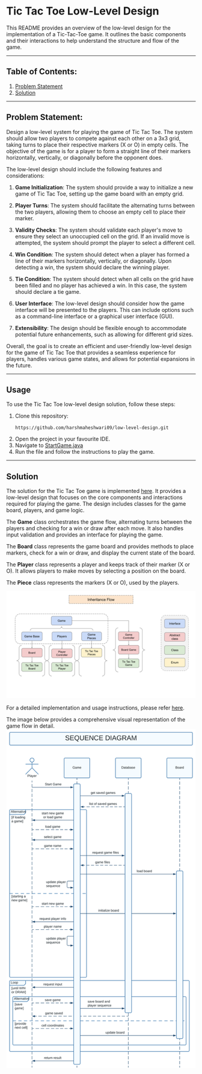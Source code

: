 # Tic Tac Toe Low-Level Design

This README provides an overview of the low-level design for the implementation of a Tic-Tac-Toe game. It outlines the
basic components and their interactions to help understand the structure and flow of the game.

---

## Table of Contents:

1. [Problem Statement](#problem-statement)
2. [Solution](#solution)

---

## Problem Statement:

Design a low-level system for playing the game of Tic Tac Toe. The system should allow two players to compete against
each other on a 3x3 grid, taking turns to place their respective markers (X or O) in empty cells. The objective of the
game is for a player to form a straight line of their markers horizontally, vertically, or diagonally before the
opponent does.

The low-level design should include the following features and considerations:

1. **Game Initialization**: The system should provide a way to initialize a new game of Tic Tac Toe, setting up the game
   board
   with an empty grid.

2. **Player Turns**: The system should facilitate the alternating turns between the two players, allowing them to choose
   an
   empty cell to place their marker.

3. **Validity Checks**: The system should validate each player's move to ensure they select an unoccupied cell on the
   grid. If
   an invalid move is attempted, the system should prompt the player to select a different cell.

4. **Win Condition**: The system should detect when a player has formed a line of their markers horizontally,
   vertically, or
   diagonally. Upon detecting a win, the system should declare the winning player.

5. **Tie Condition**: The system should detect when all cells on the grid have been filled and no player has achieved a
   win. In
   this case, the system should declare a tie game.

6. **User Interface**: The low-level design should consider how the game interface will be presented to the players.
   This can
   include options such as a command-line interface or a graphical user interface (GUI).

7. **Extensibility**: The design should be flexible enough to accommodate potential future enhancements, such as
   allowing for
   different grid sizes.

Overall, the goal is to create an efficient and user-friendly low-level design for the game of Tic Tac Toe that provides
a seamless experience for players, handles various game states, and allows for potential expansions in the future.

---

## Usage

To use the Tic Tac Toe low-level design solution, follow these steps:

1. Clone this repository:
   ```
   https://github.com/harshmaheshwari09/low-level-design.git
   ```
2. Open the project in your favourite IDE.
3. Navigate to [StartGame.java](StartGame.java)
4. Run the file and follow the instructions to play the game.

---

## Solution

The solution for the Tic Tac Toe game is implemented [here](src/com/switchcase/games/model). It provides a low-level
design that focuses on the
core components and interactions required for playing the game. The design includes classes for the game board, players,
and game logic.

The **Game** class orchestrates the game flow, alternating turns between the players and checking for a win or draw
after each move. It also handles input validation and provides an interface for playing the game.

The **Board** class represents the game board and provides methods to place markers, check for a win or draw, and
display the current state of the board.

The **Player** class represents a player and keeps track of their marker (X or O). It allows players to make moves by
selecting a position on the board.

The **Piece** class represents the markers (X or O), used by the players. 

![Inheritance Flow](resources/inheritance_flow.svg)

For a detailed implementation and usage instructions, please refer [here](src/com/switchcase/games/model).

The image below provides a comprehensive visual representation of the game flow in detail.
![Sequence Diagram](resources/sequence_diagram.svg)
